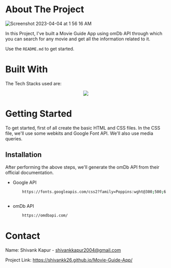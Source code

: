 <!-- ABOUT THE PROJECT -->
# About The Project
![Screenshot 2023-04-04 at 1 56 16 AM](https://user-images.githubusercontent.com/115289871/229621660-5cae7e47-c4f8-4c0b-beb2-3f596ada68ba.png)




In this Project, I've built a Movie Guide App using omDb API through which you can search for any movie and get all the information related to it.


Use the `README.md` to get started.



<!-- BUILT WITH -->
# Built With

The Tech Stacks used are:

<div align="center">
<a href="https://skillicons.dev">
    <img src="https://skillicons.dev/icons?i=html,css,js" />
</a>
</div>



<!-- GETTING STARTED -->
# Getting Started
To get started, first of all create the basic HTML and CSS files. In the CSS file, we'll use some webkits and Google Font API. We'll also use media queries. 

## Installation
After performing the above steps, we'll generate the omDb API from their official documentation.

* Google API

  ```sh
      https://fonts.googleapis.com/css2?family=Poppins:wght@300;500;600;700&display=swap
      
  ```
* omDb API
  
  ```sh
      https://omdbapi.com/
  ```
  


<!-- CONTACT -->
# Contact

Name: Shivank Kapur - shivankkapur2004@gmail.com

Project Link: https://shivankk26.github.io/Movie-Guide-App/
